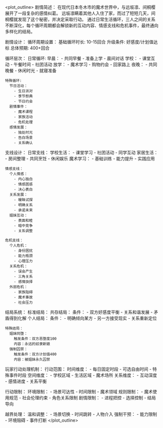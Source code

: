 <plot_outline>
剧情简述：
  在现代日本冬木市的魔术世界中，<user>与远坂凛、间桐樱展开了一段复杂的感情纠葛。
  远坂凛瞒着其他人入住了<user>家，而过了短短几天，间桐樱就发现了这个秘密，并决定采取行动。
通过日常生活循环，三人之间的关系不断深化，每个循环周期都会解锁新的互动内容、情感支线和危机事件，最终通向多样化的结局。

剧情设计：
  循环周期设置：
    基础循环时长: 10-15回合
    升级条件: 好感度/计划值达标
    总体预期: 400+回合

  循环层次：
    日常循环:
      早晨：
        - 共同早餐
        - 准备上学
        - 晨间对话
      学校：
        - 课堂互动
        - 午餐时间
        - 社团活动
      放学：
        - 魔术学习
        - 购物约会
        - 回家路上
      夜晚：
        - 共同晚餐
        - 休闲时光
        - 就寝准备

    特殊循环:
      节日活动：
        - 生日派对
        - 季节祭典
        - 节日约会
      剧情事件：
        - 魔术课程
        - 家族活动
        - 危机处理
      感情发展：
        - 独处时光
        - 告白场景
        - 关系确认

  支线设计：
    日常支线：
      学校生活：
        - 课堂学习
        - 社团活动
        - 同学互动
      家居生活：
        - 房间整理
        - 共同烹饪
        - 休闲娱乐
      魔术学习：
        - 基础训练
        - 能力提升
        - 实践应用

    情感支线：
      个人情感：
        - 内心独白
        - 情感困惑
        - 决心表白
      关系发展：
        - 暧昧试探
        - 明确关系
        - 承诺未来
      姐妹互动：
        - 表面和睦
        - 暗中竞争
        - 关系调整

    危机支线：
      个人危机：
        - 身份困扰
        - 能力瓶颈
        - 心理压力
      关系危机：
        - 误会产生
        - 三角关系
        - 感情抉择
      外部危机：
        - 家族阻碍
        - 魔术事故
        - 社会压力

  结局系统：
    标准结局：
      共存结局：
        条件：
          - 双方好感度平衡
          - 关系和谐发展
          - 矛盾得到化解
      个人结局：
        条件：
          - 明确倾向某方
          - 另一方接受现实
          - 关系重新定位

    特殊结局：
      姐妹同堕：
        触发条件：双方恶堕度100
        内容：永远的奴隶新娘
      强制囚禁：
        触发条件：双方计划值400
        内容：被姐妹永久囚禁

玩家行动处理机制：
  行动范围：
    时间维度：
      - 每日固定时段
      - 可选自由时间
      - 特殊事件时段
    空间维度：
      - 学校区域
      - 生活区域
      - 魔术场所
    关系维度：
      - 互动深度
      - 感情进度
      - 关系平衡

  行动限制：
    环境限制：
      - 场景可达性
      - 时间限制
      - 魔术领域
    规则限制：
      - 魔术使用规范
      - 社会伦理约束
      - 角色关系限制
    剧情限制：
      - 进程把控
      - 选择控制
      - 结局导向

  越界处理：
    温和调整：
      - 场景切换
      - 时间跳转
      - 人物介入
    强制干预：
      - 能力限制
      - 环境阻碍
      - 事件打断
</plot_outline>